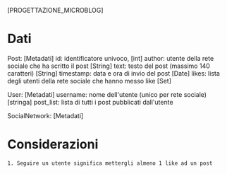 [PROGETTAZIONE_MICROBLOG]


# Dati #

Post:
    [Metadati]
        id: identificatore univoco, [int]
        author: utente della rete sociale che ha scritto il post [String]
        text: testo del post (massimo 140 caratteri) [String]
        timestamp: data e ora di invio del post [Date]
        likes: lista degli utenti della rete sociale che hanno messo like [Set<String>]


User:
    [Metadati]
        username: nome dell'utente (unico per rete sociale) [stringa]
        post_list: lista di tutti i post pubblicati dall'utente


SocialNetwork:
    [Metadati]



# Considerazioni
    1. Seguire un utente significa mettergli almeno 1 like ad un post